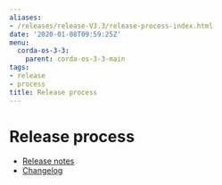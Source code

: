```yaml
---
aliases:
- /releases/release-V3.3/release-process-index.html
date: '2020-01-08T09:59:25Z'
menu:
  corda-os-3-3:
    parent: corda-os-3-3-main
tags:
- release
- process
title: Release process
---
```



# Release process



* [Release notes](release-notes.md)
* [Changelog](changelog.md)



